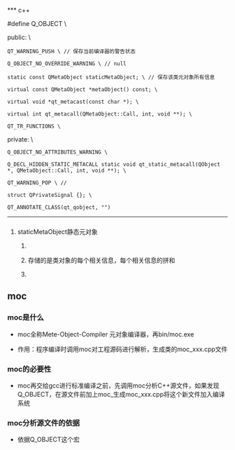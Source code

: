 *** c++ 

#define Q_OBJECT \

public: \

    QT_WARNING_PUSH \ // 保存当前编译器的警告状态
    
    Q_OBJECT_NO_OVERRIDE_WARNING \ // null
    
    static const QMetaObject staticMetaObject; \ // 保存该类元对象所有信息
    
    virtual const QMetaObject *metaObject() const; \
    
    virtual void *qt_metacast(const char *); \
    
    virtual int qt_metacall(QMetaObject::Call, int, void **); \
    
    QT_TR_FUNCTIONS \

private: \

    Q_OBJECT_NO_ATTRIBUTES_WARNING \
    
    Q_DECL_HIDDEN_STATIC_METACALL static void qt_static_metacall(QObject *, QMetaObject::Call, int, void **); \
    
    QT_WARNING_POP \ // 
    
    struct QPrivateSignal {}; \
    
    QT_ANNOTATE_CLASS(qt_qobject, "")

***

### 

1. staticMetaObject静态元对象
   
   1. 
   
   2. 存储的是类对象的每个相关信息，每个相关信息的拼和
   
   3. 

## moc

### moc是什么

* moc全称Mete-Object-Compiler 元对象编译器，再bin/moc.exe

* 作用：程序编译时调用moc对工程源码进行解析，生成类的moc_xxx.cpp文件

### moc的必要性

* moc再交给gcc进行标准编译之前，先调用moc分析C++源文件，如果发现Q_OBJECT，在源文件前加上moc_生成moc_xxx.cpp将这个新文件加入编译系统  

### moc分析源文件的依据

* 依据Q_OBJECT这个宏
